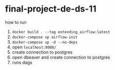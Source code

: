 # final-project-de-ds-11

how to run
1. `docker build . --tag extending_airflow:latest`
2. `docker-compose up airflow-init`
3. `docker-compose up -d --no-deps`
4. open `localhost:8080/`
5. create connection to postgres
6. open dbeaver and create connection to postgres
7. runs dags